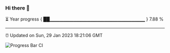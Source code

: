 ### Hi there 👋

⏳ Year progress { ██▁▁▁▁▁▁▁▁▁▁▁▁▁▁▁▁▁▁▁▁▁▁▁▁▁▁▁▁ } 7.88 %

---

⏰ Updated on Sun, 29 Jan 2023 18:21:06 GMT

![Progress Bar CI](https://github.com/ZhaoGui/ZhaoGui/workflows/Progress%20Bar%20CI/badge.svg)
